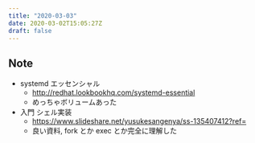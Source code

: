 ```yaml
---
title: "2020-03-03"
date: 2020-03-02T15:05:27Z
draft: false
---
```


## Note

* systemd エッセンシャル
  * http://redhat.lookbookhq.com/systemd-essential
  * めっちゃボリュームあった
* 入門 シェル実装
  * https://www.slideshare.net/yusukesangenya/ss-135407412?ref=
  * 良い資料, fork とか exec とか完全に理解した
